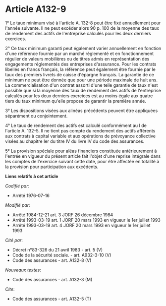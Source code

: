 # Article A132-9

1° Le taux minimum visé à l'article A. 132-8 peut être fixé annuellement pour l'année suivante. Il ne peut excéder alors 90
p. 100 de la moyenne des taux de rendement des actifs de l'entreprise calculés pour les deux derniers exercices.

2° Ce taux minimum garanti peut également varier annuellement en fonction d'une référence fournie par un marché réglementé et
en fonctionnement régulier de valeurs mobilières ou de titres admis en représentation des engagements réglementés des
entreprises d'assurance. Pour les contrats libellés en francs français, la référence peut également être fournie par le taux
des premiers livrets de caisse d'épargne français. La garantie de ce minimum ne peut être donnée que pour une période
maximale de huit ans. La commercialisation d'un contrat assorti d'une telle garantie de taux n'est possible que si la moyenne
des taux de rendement des actifs de l'entreprise calculés pour les deux derniers exercices est au moins égale aux quatre
tiers du taux minimum qu'elle propose de garantir la première année.

3° Les dispositions visées aux alinéas précédents peuvent être appliquées séparément ou conjointement.

4° Le taux de rendement des actifs est calculé conformément au I de l'article A. 132-5. Il ne tient pas compte du rendement
des actifs afférents aux contrats à capital variable et aux opérations de prévoyance collective visées au chapitre Ier du
titre IV du livre IV du code des assurances.

5° La provision spéciale pour aléas financiers constituée antérieurement à l'entrée en vigueur du présent article fait
l'objet d'une reprise intégrale dans les comptes de l'exercice suivant cette date, pour être affectée en totalité à la
provision pour participation aux excédents.

**Liens relatifs à cet article**

_Codifié par_:

  - Arrêté 1976-07-16

_Modifié par_:

  - Arrêté 1984-12-21 art. 3 JORF 26 décembre 1984
  - Arrêté 1993-03-19 art. 1 JORF 20 mars 1993 en vigueur le 1er juillet 1993
  - Arrêté 1993-03-19 art. 4 JORF 20 mars 1993 en vigueur le 1er juillet 1993

_Cité par_:

  - Décret n°83-326 du 21 avril 1983 - art. 5 (V)
  - Code de la sécurité sociale. - art. A932-3-10 (V)
  - Code des assurances - art. A132-8 (V)

_Nouveaux textes_:

  - Code des assurances - art. A132-3 (M)

_Cite_:

  - Code des assurances - art. A132-5 (T)
